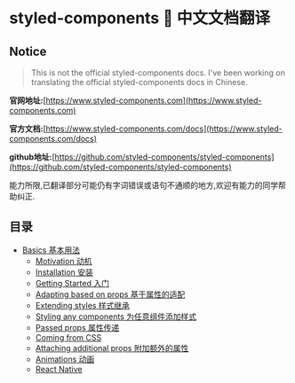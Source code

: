 # styled-components 💅 中文文档翻译

## Notice

> This is not the official styled-components docs. I've been working on translating the official styled-components docs in Chinese. 

**官网地址:**[https://www.styled-components.com](https://www.styled-components.com)

**官方文档:**[https://www.styled-components.com/docs](https://www.styled-components.com/docs)

**github地址:**[https://github.com/styled-components/styled-components](https://github.com/styled-components/styled-components)



能力所限,已翻译部分可能仍有字词错误或语句不通顺的地方,欢迎有能力的同学帮助纠正.

## 目录

- [Basics 基本用法](./Basics)
  - [Motivation 动机](./Basics#动机)
  - [Installation 安装](./Basics#安装)
  - [Getting Started 入门](./Basics#入门)
  - [Adapting based on props 基于属性的适配](./Basics#基于属性的适配)
  - [Extending styles 样式继承](./Basics#样式继承)
  - [Styling any components 为任意组件添加样式](./Basics#给任何组件添加样式) 
  - [Passed props 属性传递](./Basics#属性传递)
  - [Coming from CSS](./Basics#ComingfromCSS)
  - [Attaching additional props 附加额外的属性](./Basics#附加额外的属性)
  - [Animations 动画](./Basics#动画)
  - [React Native](./Basics#ReactNative)